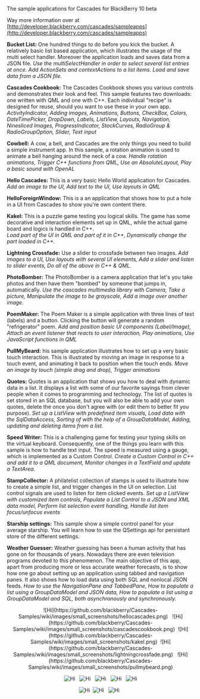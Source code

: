 The sample applications for Cascades for BlackBerry 10 beta

Way more information over at [http://developer.blackberry.com/cascades/sampleapps](http://developer.blackberry.com/cascades/sampleapps)

**Bucket List:** One hundred things to do before you kick the bucket. A relatively basic 
list based application, which illustrates the usage of the multi select
handler. Moreover the application loads and saves data from a JSON file.
_Use the multiSelectHandler in order to select several list entries at once. Add ActionSets and contextActions to a list items. Load and save data from a JSON file._

**Cascades Cookbook:** The Cascades Cookbook shows you various controls and demonstrates their look and feel. 
This sample features two downloads: one written with QML and one with C++. 
Each individual "recipe" is designed for reuse, should you want to use these in your own app.
_ActivityIndicator, Adding images, Animations, Buttons, CheckBox, Colors, DateTimePicker, DropDown, Labels, ListView, Layouts, Navigation, Ninesliced Images, ProgressIndicator, StockCurves, RadioGroup & RadioGroupOption, Slider, Text input_

**Cowbell:** A cow, a bell, and Cascades are the only things you need to build a 
simple instrument app. In this sample, a rotation animation is used to 
animate a bell hanging around the neck of a cow.
_Handle rotation animations, Trigger C++ functions from QML, Use an AbsoluteLayout, Play a basic sound with OpenAL_

**Hello Cascades:** This is a very basic Hello World application for Cascades.
_Add an image to the UI, Add text to the UI, Use layouts in QML_

**HelloForeignWindow:** This is a an application that shows how to put a hole in a UI from Cascades to show you're 
own content there.

**Kakel:** This is a puzzle game testing you logical skills. The game has some 
decorative and interaction elements set up in QML, while the actual
game board and logics is handled in C++.  
_Load part of the UI in QML and part of it in C++, Dynamically change the part loaded in C++._

**Lightning Crossfade:**  Use a slider to crossfade between two images. 
_Add images to a UI, Use layouts with several UI elements, Add a slider and listen to slider events, Do all of the above in C++ & QML._

**PhotoBomber:** The PhotoBomber is a camera application that let's you take photos and then have them 
"bombed" by someone that jumps in, automatically.
_Use the cascades multimedia library with Camera, Take a picture, Manipulate the image to be grayscale, Add a image over another image._

**PoemMaker:** The Poem Maker is a simple application with three lines of text (labels) 
and a button. Clicking the button will generate a random "refrigerator" poem.
_Add and position basic UI components (Label/Image), Attach an event listener that reacts to user interaction, Play animations, Use JavaScript functions in QML_

**PullMyBeard:** his sample application illustrates how to set up a very basic touch interaction. 
This is illustrated by moving an image in response to a touch event, and 
animating it back to position when the touch ends.
_Move an image by touch (simple drag and drop), Trigger animations_

**Quotes:** Quotes is an application that shows you how to deal with dynamic data in
a list. It displays a list with some of our favorite sayings from clever
people when it comes to programming and technology. The list of quotes
is set stored in an SQL database, but you will also be able to add your own quotes,
delete the once you don't agree with (or edit them to better fit you purpose).
_Set up a ListView with predefined item visuals, Load data with the SqlDataAccess, Sorting of with the help of a GroupDataModel, Adding, updating and deleting items from a list._

**Speed Writer:** This is a challenging game for testing your typing skills on the virtual keyboard. 
Consequently, one of the things you learn with this sample is how to handle text input. 
The speed is measured using a gauge, which is implemented as a Custom Control.
_Create a Custom Control in C++ and add it to a QML document, Monitor changes in a TextField and update a TextArea._

**StampCollector:** A philatelist collection of stamps is used to illustrate how to create a simple list, 
and trigger changes in the UI on selection. List control signals are used to listen 
for item clicked events.
_Set up a ListView with customized item controls, Populate a List Control to a JSON and XML data model, Perform list selection event handling, Handle list item focus/unfocus events_

**Starship settings:** This sample show a simple control panel for your average starship. You
will learn how to use the QSettings api for persistant store of the
different settings.

**Weather Guesser:** Weather guessing has been a human activity that has gone on for
thousands of years. Nowadays there are even television programs
devoted to this phenomenon. The main objective of this app, apart
from producing more or less accurate weather forecasts, is to
show how one go about setting up an application using tabbed and
navigation panes. It also shows how to load data using both SQL
and nonlocal JSON feeds.
_How to use the NavigationPane and TabbedPane, How to populate a list using a GroupDataModel and JSON data, How to populate a list using a GroupDataModel and SQL, both asynchronously and synchronously._

<center>![Hi](https://github.com/blackberry/Cascades-Samples/wiki/images/small_screenshots/hellocascades.png) &nbsp;
![Hi](https://github.com/blackberry/Cascades-Samples/wiki/images/small_screenshots/cascadescookbook.png)&nbsp;
![Hi](https://github.com/blackberry/Cascades-Samples/wiki/images/small_screenshots/kakel.png)&nbsp;
![Hi](https://github.com/blackberry/Cascades-Samples/wiki/images/small_screenshots/lightningcrossfade.png) &nbsp;
![Hi](https://github.com/blackberry/Cascades-Samples/wiki/images/small_screenshots/pullmybeard.png) 

![Hi](https://github.com/blackberry/Cascades-Samples/wiki/images/small_screenshots/quotes.png) &nbsp;
![Hi](https://github.com/blackberry/Cascades-Samples/wiki/images/small_screenshots/speedwriter.png) &nbsp;
![Hi](https://github.com/blackberry/Cascades-Samples/wiki/images/small_screenshots/stampcollector.png) &nbsp;
![Hi](https://github.com/blackberry/Cascades-Samples/wiki/images/small_screenshots/starshipsettings.png) &nbsp;
![Hi](https://github.com/blackberry/Cascades-Samples/wiki/images/small_screenshots/weatherguesser.png) 

![Hi](https://github.com/blackberry/Cascades-Samples/wiki/images/small_screenshots/cowbell.png)&nbsp;
![Hi](https://github.com/blackberry/Cascades-Samples/wiki/images/small_screenshots/helloforeignwindow.png) &nbsp;
![Hi](https://github.com/blackberry/Cascades-Samples/wiki/images/small_screenshots/poemmaker.png) &nbsp;